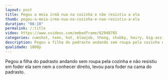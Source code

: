 ```yaml
---
layout: post
title: Pegou a meia irmã nua na cozinha e não resistiu a ela
thumb: pegou-a-meia-irma-nua-na-cozinha-e-nao-resistiu-a-ela
duration: "06:10"
permalink: /:title
video: https://www.xvideos.com/embedframe/62948785
categories: cumshot, teen, hot, blowjob, thong, chubby, hairy, big-ass, horny, fantasy, orgasm, family, sister, brother, caught, big-tits, taboo, big-boobs, step, natural-tits
description: Pegou a filha do padrasto andando sem roupa pela cozinha e não resistiu em foder ela sem nem a conhecer direito, levou para foder na cama do padrasto.
qualidade: 1080p
---
```

Pegou a filha do padrasto andando sem roupa pela cozinha e não resistiu em foder ela sem nem a conhecer direito, levou para foder na cama do padrasto.